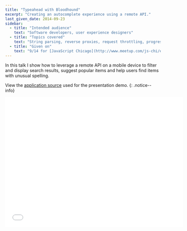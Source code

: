 ```yaml
---
title: "Typeahead with Bloodhound"
excerpt: "Creating an autocomplete experience using a remote API."
last_given_date: 2014-09-23
sidebar:
  - title: "Intended audience"
    text: "Software developers, user experience designers"
  - title: "Topics covered"
    text: "String parsing, reverse proxies, request throttling, progressive enhancement"
  - title: "Given on"
    text: "9/14 for [JavaScript Chicago](http://www.meetup.com/js-chi/events/175330142/)"
---
```

In this talk I show how to leverage a remote API on a mobile device to filter and display search results, suggest popular items and help users find items with unusual spelling.

View the [application source](https://github.com/jhabdas/hopstop/tree/ratchet) used for the presentation demo.
{: .notice--info}

<div class="intrinsic-container intrinsic-container--4x3">
  <iframe src="//slides.com/jhabdas/typeahead-with-bloodhound/embed" width="576" height="420" scrolling="no" frameborder="0" webkitallowfullscreen mozallowfullscreen allowfullscreen></iframe>
</div>
